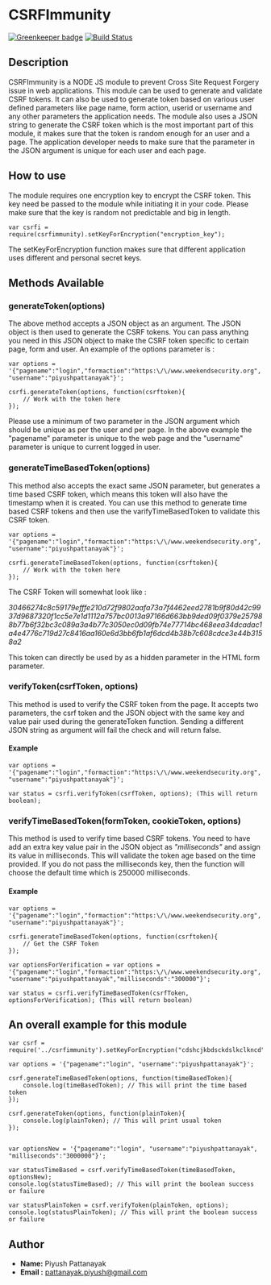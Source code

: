 # CSRFImmunity

[![Greenkeeper badge](https://badges.greenkeeper.io/ppattanayak/CSRFImmunity.svg)](https://greenkeeper.io/)
[![Build Status](https://travis-ci.org/ppattanayak/CSRFImmunity.png?branch=master)](https://travis-ci.org/ppattanayak/CSRFImmunity)

## Description

CSRFImmunity is a NODE JS module to prevent Cross Site Request Forgery issue in web applications. This module can be used to generate and validate CSRF tokens. It can also be used to generate token based on various user defined parameters like page name, form action, userid or username and any other parameters the application needs. The module also uses a JSON string to generate the CSRF token which is the most important part of this module, it makes sure that the token is random enough for an user and a page. The application developer needs to make sure that the parameter in the JSON argument is unique for each user and each page.

## How to use

The module requires one encryption key to encrypt the CSRF token. This key need be passed to the module while initiating it in your code. Please make sure that the key is random not predictable and big in length.

```
var csrfi = require(csrfimmunity).setKeyForEncryption("encryption_key");
```

The setKeyForEncryption function makes sure that different application uses different and personal secret keys.

## Methods Available

### generateToken(options)

The above method accepts a JSON object as an argument. The JSON object is then used to generate the CSRF tokens. You can pass anything you need in this JSON object to make the CSRF token specific to certain page, form and user. An example of the options parameter is :

```
var options = '{"pagename":"login","formaction":"https:\/\/www.weekendsecurity.org", "username":"piyushpattanayak"}';

csrfi.generateToken(options, function(csrftoken){
    // Work with the token here
});
```

Please use a minimum of two parameter in the JSON argument which should be unique as per the user and per page. In the above example the "pagename" parameter is unique to the web page and the "username" parameter is unique to current logged in user.

### generateTimeBasedToken(options)

This method also accepts the exact same JSON parameter, but generates a time based CSRF token, which means this token will also have the timestamp when it is created. You can use this method to generate time based CSRF tokens and then use the varifyTimeBasedToken to validate this CSRF token.

```
var options = '{"pagename":"login","formaction":"https:\/\/www.weekendsecurity.org", "username":"piyushpattanayak"}';

csrfi.generateTimeBasedToken(options, function(csrftoken){
    // Work with the token here
});
```

The CSRF Token will somewhat look like :

*30466274c8c59179efffe210d72f9802aafa73a7f4462eed2781b9f80d42c9937d9687320f1cc5e7e1d1112a757bc0013a97166d663bb9ded09f0379e257988b77b6f32bc3c089a3a4b77c3050ec0d09fb74e77714bc468eea34dcadac1a4e4776c719d27c8416aa160e6d3bb6fb1af6dcd4b38b7c608cdce3e44b3158a2*

This token can directly be used by as a hidden parameter in the HTML form parameter.

### verifyToken(csrfToken, options)

This method is used to verify the CSRF token from the page. It accepts two parameters, the csrf token and the JSON object with the same key and value pair used during the generateToken function. Sending a different JSON string as argument will fail the check and will return false.

#### Example

```
var options = '{"pagename":"login","formaction":"https:\/\/www.weekendsecurity.org", "username":"piyushpattanayak"}';

var status = csrfi.verifyToken(csrfToken, options); (This will return boolean);
```

### verifyTimeBasedToken(formToken, cookieToken, options)

This method is used to verify time based CSRF tokens. You need to have add an extra key value pair in the JSON object as *"milliseconds"* and assign its value in milliseconds. This will validate the token age based on the time provided. If you do not pass the milliseconds key, then the function will choose the default time which is 250000 milliseconds.

#### Example

```
var options = '{"pagename":"login","formaction":"https:\/\/www.weekendsecurity.org", "username":"piyushpattanayak"}';

csrfi.generateTimeBasedToken(options, function(csrftoken){
    // Get the CSRF Token
});

var optionsForVerification = var options = '{"pagename":"login","formaction":"https:\/\/www.weekendsecurity.org", "username":"piyushpattanayak","milliseconds":"300000"}';

var status = csrfi.verifyTimeBasedToken(csrfToken, optionsForVerification); (This will return boolean)
```

## An overall example for this module

```
var csrf = require('../csrfimmunity').setKeyForEncryption("cdshcjkbdsckdslkclkncd");

var options = '{"pagename":"login", "username":"piyushpattanayak"}';

csrf.generateTimeBasedToken(options, function(timeBasedToken){
    console.log(timeBasedToken); // This will print the time based token
});

csrf.generateToken(options, function(plainToken){
    console.log(plainToken); // This will print usual token
});


var optionsNew = '{"pagename":"login", "username":"piyushpattanayak", "milliseconds":"3000000"}';

var statusTimeBased = csrf.verifyTimeBasedToken(timeBasedToken, optionsNew);
console.log(statusTimeBased); // This will print the boolean success or failure

var statusPlainToken = csrf.verifyToken(plainToken, options);
console.log(statusPlainToken); // This will print the boolean success or failure
```


## Author

- **Name:** Piyush Pattanayak
- **Email :** pattanayak.piyush@gmail.com
